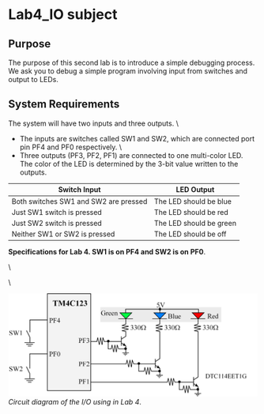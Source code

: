# Lab4_IO subject

## Purpose

The purpose of this second lab is to introduce a simple debugging process. \
We ask you to debug a simple program involving input from switches and output to LEDs.

## System Requirements

The system will have two inputs and three outputs. \
- The inputs are switches called SW1 and SW2, which are connected port pin PF4 and PF0 respectively. \
- Three outputs (PF3, PF2, PF1) are connected to one multi-color LED. 
The color of the LED is determined by the 3-bit value written to the outputs. 

| Switch Input  | LED Output |
| --- | --- |
| Both switches SW1 and SW2 are pressed  | The LED should be blue |
| Just SW1 switch is pressed | The LED should be red |
| Just SW2 switch is pressed | The LED should be green |
| Neither SW1 or SW2 is pressed | The LED should be off |

**Specifications for Lab 4. SW1 is on PF4 and SW2 is on PF0**.

\

\

![Alt text](Lab4circuit.jpg?raw=true "Circuit diagram of the I/O using in Lab 4")
*Circuit diagram of the I/O using in Lab 4*.
